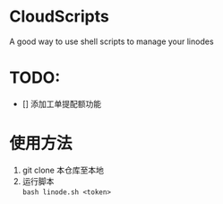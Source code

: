 # CloudScripts
A good way to use shell scripts to manage your linodes

# TODO:
- [] 添加工单提配额功能

# 使用方法
1. git clone 本仓库至本地
2. 运行脚本</br>
   ``` bash linode.sh <token> ```
